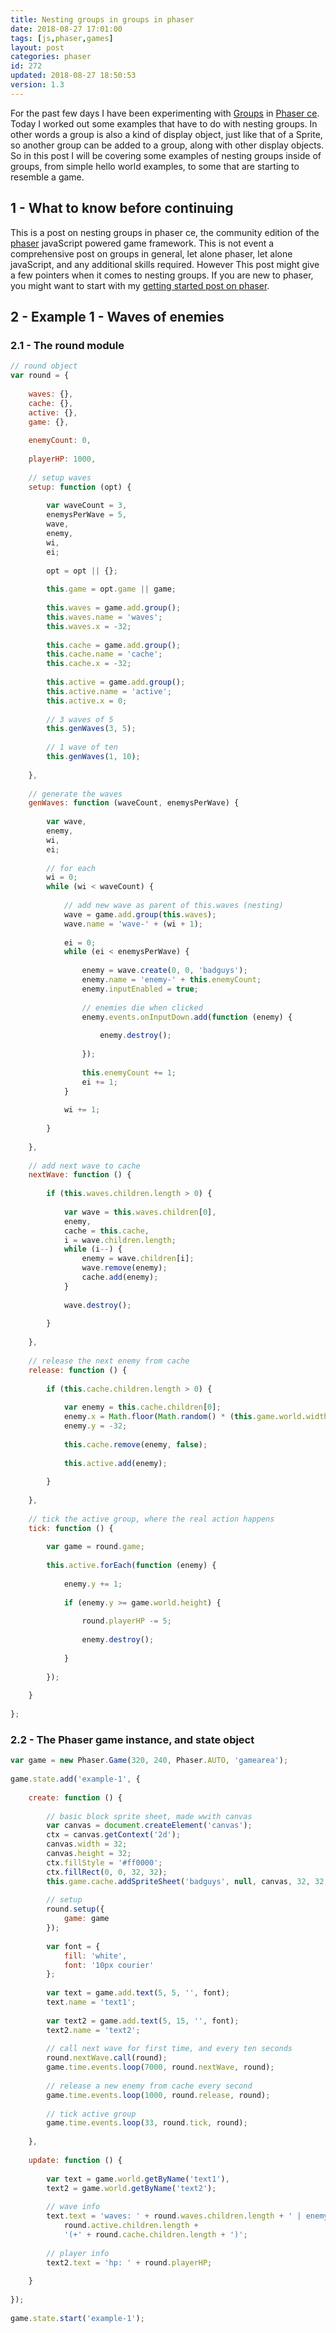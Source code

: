 ```yaml
---
title: Nesting groups in groups in phaser
date: 2018-08-27 17:01:00
tags: [js,phaser,games]
layout: post
categories: phaser
id: 272
updated: 2018-08-27 18:50:53
version: 1.3
---
```


For the past few days I have been experimenting with [Groups](https://photonstorm.github.io/phaser-ce/Phaser.Group.html) in [Phaser ce](https://photonstorm.github.io/phaser-ce/). Today I worked out some examples that have to do with nesting groups. In other words a group is also a kind of display object, just like that of a Sprite, so another group can be added to a group, along with other display objects. So in this post I will be covering some examples of nesting groups inside of groups, from simple hello world examples, to some that are starting to resemble a game.

<!-- more -->

## 1 - What to know before continuing

This is a post on nesting groups in phaser ce, the community edition of the [phaser](https://phaser.io/) javaScript powered game framework. This is not event a comprehensive post on groups in general, let alone phaser, let alone javaScript, and any additional skills required. However This post might give a few pointers when it comes to nesting groups. If you are new to phaser, you might want to start with my [getting started post on phaser](/2017/10/04/phaser-getting-started/).

## 2 - Example 1 - Waves of enemies


### 2.1 - The round module

```js
// round object
var round = {
 
    waves: {},
    cache: {},
    active: {},
    game: {},
 
    enemyCount: 0,
 
    playerHP: 1000,
 
    // setup waves
    setup: function (opt) {
 
        var waveCount = 3,
        enemysPerWave = 5,
        wave,
        enemy,
        wi,
        ei;
 
        opt = opt || {};
 
        this.game = opt.game || game;
 
        this.waves = game.add.group();
        this.waves.name = 'waves';
        this.waves.x = -32;
 
        this.cache = game.add.group();
        this.cache.name = 'cache';
        this.cache.x = -32;
 
        this.active = game.add.group();
        this.active.name = 'active';
        this.active.x = 0;
 
        // 3 waves of 5
        this.genWaves(3, 5);
 
        // 1 wave of ten
        this.genWaves(1, 10);
 
    },
 
    // generate the waves
    genWaves: function (waveCount, enemysPerWave) {
 
        var wave,
        enemy,
        wi,
        ei;
 
        // for each
        wi = 0;
        while (wi < waveCount) {
 
            // add new wave as parent of this.waves (nesting)
            wave = game.add.group(this.waves);
            wave.name = 'wave-' + (wi + 1);
 
            ei = 0;
            while (ei < enemysPerWave) {
 
                enemy = wave.create(0, 0, 'badguys');
                enemy.name = 'enemy-' + this.enemyCount;
                enemy.inputEnabled = true;
 
                // enemies die when clicked
                enemy.events.onInputDown.add(function (enemy) {
 
                    enemy.destroy();
 
                });
 
                this.enemyCount += 1;
                ei += 1;
            }
 
            wi += 1;
 
        }
 
    },
 
    // add next wave to cache
    nextWave: function () {
 
        if (this.waves.children.length > 0) {
 
            var wave = this.waves.children[0],
            enemy,
            cache = this.cache,
            i = wave.children.length;
            while (i--) {
                enemy = wave.children[i];
                wave.remove(enemy);
                cache.add(enemy);
            }
 
            wave.destroy();
 
        }
 
    },
 
    // release the next enemy from cache
    release: function () {
 
        if (this.cache.children.length > 0) {
 
            var enemy = this.cache.children[0];
            enemy.x = Math.floor(Math.random() * (this.game.world.width - 32));
            enemy.y = -32;
 
            this.cache.remove(enemy, false);
 
            this.active.add(enemy);
 
        }
 
    },
 
    // tick the active group, where the real action happens
    tick: function () {
 
        var game = round.game;
 
        this.active.forEach(function (enemy) {
 
            enemy.y += 1;
 
            if (enemy.y >= game.world.height) {
 
                round.playerHP -= 5;
 
                enemy.destroy();
 
            }
 
        });
 
    }
 
};
```

### 2.2 - The Phaser game instance, and state object

```js
var game = new Phaser.Game(320, 240, Phaser.AUTO, 'gamearea');
 
game.state.add('example-1', {
 
    create: function () {
 
        // basic block sprite sheet, made wwith canvas
        var canvas = document.createElement('canvas');
        ctx = canvas.getContext('2d');
        canvas.width = 32;
        canvas.height = 32;
        ctx.fillStyle = '#ff0000';
        ctx.fillRect(0, 0, 32, 32);
        this.game.cache.addSpriteSheet('badguys', null, canvas, 32, 32, 1, 0, 0);
 
        // setup
        round.setup({
            game: game
        });
 
        var font = {
            fill: 'white',
            font: '10px courier'
        };
 
        var text = game.add.text(5, 5, '', font);
        text.name = 'text1';
 
        var text2 = game.add.text(5, 15, '', font);
        text2.name = 'text2';
 
        // call next wave for first time, and every ten seconds
        round.nextWave.call(round);
        game.time.events.loop(7000, round.nextWave, round);
 
        // release a new enemy from cache every second
        game.time.events.loop(1000, round.release, round);
 
        // tick active group
        game.time.events.loop(33, round.tick, round);
 
    },
 
    update: function () {
 
        var text = game.world.getByName('text1'),
        text2 = game.world.getByName('text2');
 
        // wave info
        text.text = 'waves: ' + round.waves.children.length + ' | enemys: ' +
            round.active.children.length +
            '(+' + round.cache.children.length + ')';
 
        // player info
        text2.text = 'hp: ' + round.playerHP;
 
    }
 
});
 
game.state.start('example-1');
```